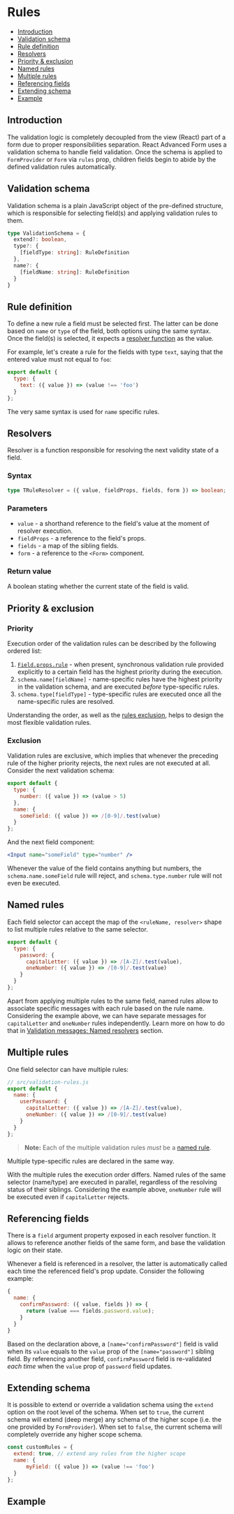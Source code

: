 # Rules

* [Introduction](rules.md#introduction)
* [Validation schema](rules.md#validation-schema)
* [Rule definition](rules.md#rule-definition)
* [Resolvers](rules.md#resolvers)
* [Priority & exclusion](rules.md#priority-exclusion)
* [Named rules](rules.md#named-rules)
* [Multiple rules](rules.md#multiple-rules)
* [Referencing fields](rules.md#referencing-fields)
* [Extending schema](rules.md#extending-schema)
* [Example](rules.md#example)

## Introduction

The validation logic is completely decoupled from the view \(React\) part of a form due to proper responsibilities separation. React Advanced Form uses a validation schema to handle field validation. Once the schema is applied to `FormProvider` or `Form` via `rules` prop, children fields begin to abide by the defined validation rules automatically.

## Validation schema

Validation schema is a plain JavaScript object of the pre-defined structure, which is responsible for selecting field\(s\) and applying validation rules to them.

```typescript
type ValidationSchema = {
  extend?: boolean,
  type?: {
    [fieldType: string]: RuleDefinition
  },
  name?: {
    [fieldName: string]: RuleDefinition
  }
}
```

## Rule definition

To define a new rule a field must be selected first. The latter can be done based on `name` or `type` of the field, both options using the same syntax. Once the field\(s\) is selected, it expects a [resolver function](rules.md#resolvers) as the value.

For example, let's create a rule for the fields with type `text`, saying that the entered value must not equal to `foo`:

```javascript
export default {
  type: {
    text: ({ value }) => (value !== 'foo')
  }
};
```

The very same syntax is used for `name` specific rules.

## Resolvers

Resolver is a function responsible for resolving the next validity state of a field.

### Syntax

```typescript
type TRuleResolver = ({ value, fieldProps, fields, form }) => boolean;
```

### Parameters

* `value` - a shorthand reference to the field's value at the moment of resolver execution.
* `fieldProps` - a reference to the field's props.
* `fields` - a map of the sibling fields.
* `form` - a reference to the `<Form>` component.

### Return value

A boolean stating whether the current state of the field is valid.

## Priority & exclusion

### Priority

Execution order of the validation rules can be described by the following ordered list:

1. [`Field.props.rule`](../components/field/props/rule.md) - when present, synchronous validation rule provided explicitly to a certain field has the highest priority during the execution.
2. `schema.name[fieldName]` - name-specific rules have the highest priority in the validation schema, and are executed _before_ type-specific rules.
3. `schema.type[fieldType]` - type-specific rules are executed once all the name-specific rules are resolved.

Understanding the order, as well as the [rules exclusion](rules.md#exclusion), helps to design the most flexible validation rules.

### Exclusion

Validation rules are exclusive, which implies that whenever the preceding rule of the higher priority rejects, the next rules are not executed at all. Consider the next validation schema:

```javascript
export default {
  type: {
    number: ({ value }) => (value > 5)
  },
  name: {
    someField: ({ value }) => /[0-9]/.test(value)
  }
};
```

And the next field component:

```jsx
<Input name="someField" type="number" />
```

Whenever the value of the field contains anything but numbers, the `schema.name.someField` rule will reject, and `schema.type.number` rule will not even be executed.

## Named rules

Each field selector can accept the map of the `<ruleName, resolver>` shape to list multiple rules relative to the same selector.

```jsx
export default {
  type: {
    password: {
      capitalLetter: ({ value }) => /[A-Z]/.test(value),
      oneNumber: ({ value }) => /[0-9]/.test(value)
    }
  }
};
```

Apart from applying multiple rules to the same field, named rules allow to associate specific messages with each rule based on the rule name. Considering the example above, we can have separate messages for `capitalLetter` and `oneNumber` rules independently. Learn more on how to do that in [Validation messages: Named resolvers](messages.md#named-resolvers) section.

## Multiple rules

One field selector can have multiple rules:

```jsx
// src/validation-rules.js
export default {
  name: {
    userPassword: {
      capitalLetter: ({ value }) => /[A-Z]/.test(value),
      oneNumber: ({ value }) => /[0-9]/.test(value)
    }
  }
};
```

> **Note:** Each of the multiple validation rules _must_ be a [named rule](rules.md#named-rules).

Multiple type-specific rules are declared in the same way.

With the multiple rules the execution order differs. Named rules of the same selector \(name/type\) are executed in parallel, regardless of the resolving status of their siblings. Considering the example above, `oneNumber` rule will be executed even if `capitalLetter` rejects.

## Referencing fields

There is a `field` argument property exposed in each resolver function. It allows to reference another fields of the same form, and base the validation logic on their state.

Whenever a field is referenced in a resolver, the latter is automatically called each time the referenced field's prop update. Consider the following example:

```javascript
{
  name: {
    confirmPassword: ({ value, fields }) => {
      return (value === fields.password.value);
    }
  }
}
```

Based on the declaration above, a `[name="confirmPassword"]` field is valid when its `value` equals to the `value` prop of the `[name="password"]` sibling field. By referencing another field, `confirmPassword` field is re-validated _each time_ when the `value` prop of `password` field updates.

## Extending schema

It is possible to extend or override a validation schema using the `extend` option on the root level of the schema. When set to `true`, the current schema will extend \(deep merge\) any schema of the higher scope \(i.e. the one provided by `FormProvider`\). When set to `false`, the current schema will completely override any higher scope schema.

```javascript
const customRules = {
  extend: true, // extend any rules from the higher scope
  name: {
      myField: ({ value }) => (value !== 'foo')
  }
};
```

## Example

